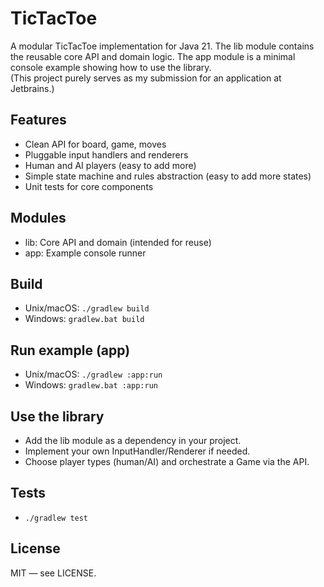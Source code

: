 # TicTacToe

A modular TicTacToe implementation for Java 21.
The lib module contains the reusable core API and domain logic. 
The app module is a minimal console example showing how to use the library.  
(This project purely serves as my submission for an application at Jetbrains.)

## Features
- Clean API for board, game, moves
- Pluggable input handlers and renderers
- Human and AI players (easy to add more)
- Simple state machine and rules abstraction (easy to add more states)
- Unit tests for core components

## Modules
- lib: Core API and domain (intended for reuse)
- app: Example console runner

## Build
- Unix/macOS: `./gradlew build`
- Windows: `gradlew.bat build`

## Run example (app)
- Unix/macOS: `./gradlew :app:run`
- Windows: `gradlew.bat :app:run`

## Use the library
- Add the lib module as a dependency in your project.
- Implement your own InputHandler/Renderer if needed.
- Choose player types (human/AI) and orchestrate a Game via the API.

## Tests
- `./gradlew test`

## License
MIT — see LICENSE.
